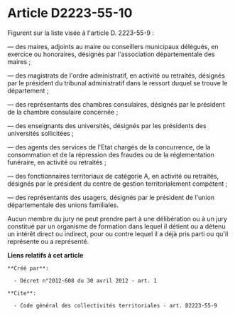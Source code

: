 # Article D2223-55-10

Figurent sur la liste visée à l'article D. 2223-55-9 : 

― des maires, adjoints au maire ou conseillers municipaux délégués, en exercice ou honoraires, désignés par l'association
départementale des maires ; 

― des magistrats de l'ordre administratif, en activité ou retraités, désignés par le président du tribunal administratif dans
le ressort duquel se trouve le département ; 

― des représentants des chambres consulaires, désignés par le président de la chambre consulaire concernée ; 

― des enseignants des universités, désignés par les présidents des universités sollicitées ; 

― des agents des services de l'Etat chargés de la concurrence, de la consommation et de la répression des fraudes ou de la
réglementation funéraire, en activité ou retraités ; 

― des fonctionnaires territoriaux de catégorie A, en activité ou retraités, désignés par le président du centre de gestion
territorialement compétent ; 

― des représentants des usagers, désignés par le président de l'union départementale des unions familiales. 

Aucun membre du jury ne peut prendre part à une délibération ou à un jury constitué par un organisme de formation dans lequel
il détient ou a détenu un intérêt direct ou indirect, pour ou contre lequel il a déjà pris parti ou qu'il représente ou a
représenté.

**Liens relatifs à cet article**

	**Créé par**:

	  - Décret n°2012-608 du 30 avril 2012 - art. 1

	**Cite**:

	  - Code général des collectivités territoriales - art. D2223-55-9
